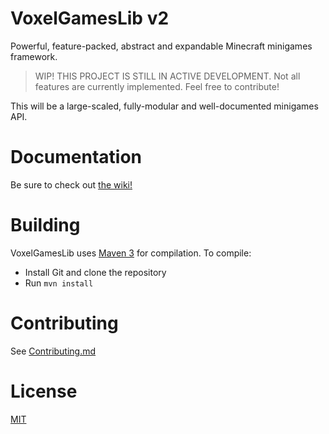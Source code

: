# VoxelGamesLib v2

Powerful, feature-packed, abstract and expandable Minecraft minigames framework.

> WIP! THIS PROJECT IS STILL IN ACTIVE DEVELOPMENT. Not all features are currently implemented. Feel free to contribute!

This will be a large-scaled, fully-modular and well-documented minigames API.

# Documentation

Be sure to check out [the wiki!](https://github.com/VoxelGamesLib/VoxelGamesLibv2/wiki)

# Building

VoxelGamesLib uses [Maven 3](http://maven.apache.org/) for compilation. To compile:

* Install Git and clone the repository
* Run `mvn install`

# Contributing

See [Contributing.md](CONTRIBUTING.md)

# License

[MIT](LICENSE)

